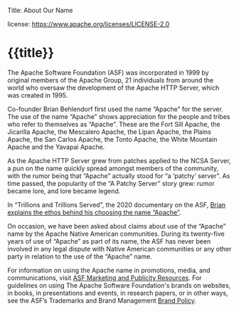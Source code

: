 Title: About Our Name

license: https://www.apache.org/licenses/LICENSE-2.0

# {{title}}

The Apache Software Foundation (ASF) was incorporated in 1999 by original members of the Apache Group, 21 individuals from around the world who oversaw the development of the Apache HTTP Server, which was created in 1995.

Co-founder Brian Behlendorf first used the name “Apache” for the server. The use of the name “Apache” shows appreciation for the people and tribes who refer to themselves as “Apache”.  These are the Fort Sill Apache, the Jicarilla Apache, the Mescalero Apache, the Lipan Apache, the Plains Apache, the San Carlos Apache, the Tonto Apache, the White Mountain Apache and the Yavapai Apache.

As the Apache HTTP Server grew from patches applied to the NCSA Server, a pun on the name quickly spread amongst members of the community, with the rumor being that “Apache” actually stood for “a ‘patchy’ server”. As time passed, the popularity of the “A Patchy Server” story grew: rumor became lore, and lore became legend.

In “Trillions and Trillions Served”, the 2020 documentary on the ASF, [Brian explains the ethos behind his choosing the name “Apache”](https://youtu.be/JUt2nb0mgwg?t=249).

On occasion, we have been asked about claims about use of the “Apache” name by the Apache Native American communities. During its twenty-five years of use of “Apache” as part of its name, the ASF has never been involved in any legal dispute with Native American communities or any other party in relation to the use of the “Apache” name.

For information on using the Apache name in promotions, media, and communications, visit [ASF Marketing and Publicity Resources](/press). For guidelines on using The Apache Software Foundation's brands on websites, in books, in presentations and events, in research papers, or in other ways, see the ASF’s Trademarks and Brand Management [Brand Policy](/foundation/marks).
